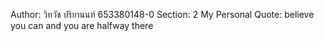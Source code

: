 Author: วิทวัช ปริยานนท์ 653380148-0 Section: 2 My Personal Quote: believe you can and you are halfway there